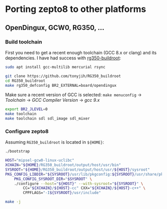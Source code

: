 # Porting zepto8 to other platforms

## OpenDingux, GCW0, RG350, …

### Build toolchain

First you need to get a recent enough toolchain (GCC 8.x or clang) and its dependencies. I have had
success with [rg350-buildroot](https://github.com/tonyjih/RG350_buildroot):

```sh
sudo apt install gcc-multilib mercurial rsync
```

```sh
git clone https://github.com/tonyjih/RG350_buildroot
cd RG350_buildroot
make rg350_defconfig BR2_EXTERNAL=board/opendingux
```

Make sure a recent version of GCC is selected: `make menuconfig` → _Toolchain_ → _GCC Compiler Version_ → _gcc 9.x_

```sh
export BR2_JLEVEL=0
make toolchain
make toolchain sdl sdl_image sdl_mixer
```

### Configure zepto8

Assuming `RG350_buildroot` is located in `${HOME}`:

```sh
./bootstrap

HOST="mipsel-gcw0-linux-uclibc"
XCHAIN="${HOME}/RG350_buildroot/output/host/usr/bin"
SYSROOT="${HOME}/RG350_buildroot/output/host/usr/${HOST}/sysroot"
PKG_CONFIG_LIBDIR="${SYSROOT}/usr/lib/pkgconfig:${SYSROOT}/usr/share/pkgconfig" \
    PKG_CONFIG_SYSROOT_DIR="$SYSROOT" \
    ./configure --host="${HOST}" --with-sysroot="${SYSROOT}" \
        CC="${XCHAIN}/${HOST}-cc" CXX="${XCHAIN}/${HOST}-c++" \
        CPPFLAGS="-I${SYSROOT}/usr/include"

make -j
```

